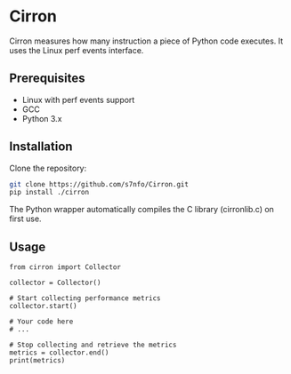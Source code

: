 # Cirron

Cirron measures how many instruction a piece of Python code executes. It uses the Linux perf events interface.

## Prerequisites

- Linux with perf events support
- GCC
- Python 3.x

## Installation

Clone the repository:

```bash
git clone https://github.com/s7nfo/Cirron.git
pip install ./cirron
```

The Python wrapper automatically compiles the C library (cirronlib.c) on first use.

## Usage

```
from cirron import Collector

collector = Collector()

# Start collecting performance metrics
collector.start()

# Your code here
# ...

# Stop collecting and retrieve the metrics
metrics = collector.end()
print(metrics)
```